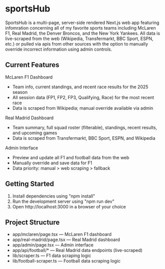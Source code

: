 # sportsHub

SportsHub is a multi-page, server-side rendered Next.js web app featuring infomration concerning all of my favorite sports teams including McLaren F1, Real Madrid, the Denver Broncos, and the New York Yankees. All data is live-scraped from the web (Wikipedia, Transfermarkt, BBC Sport, ESPN, etc.) or pulled via apis from other sources with the option to manually override incorrect information using admin controls.

## Current Features

McLaren F1 Dashboard
- Team info, current standings, and recent race results for the 2025 season
- All session data (FP1, FP2, FP3, Qualifying, Race) for the most recent race
- Data is scraped from Wikipedia; manual override available via admin

Real Madrid Dashboard
- Team summary, full squad roster (filterable), standings, recent results, and upcoming games
- Data is scraped from Transfermarkt, BBC Sport, ESPN, and Wikipedia

Admin Interface
- Preview and update all F1 and football data from the web
- Manually override and save data for F1
- Data priority: manual > web scraping > fallback

## Getting Started

1. Install dependencies using "npm install"
2. Run the development server using "npm run dev"
3. Open http://localhost:3000 in a browser of your choice

## Project Structure

- app/mclaren/page.tsx — McLaren F1 dashboard
- app/real-madrid/page.tsx — Real Madrid dashboard
- app/admin/page.tsx — Admin interface
- app/api/football/* — Real Madrid data endpoints (live-scraped)
- lib/scraper.ts — F1 data scraping logic
- lib/football-scraper.ts — Football data scraping logic

